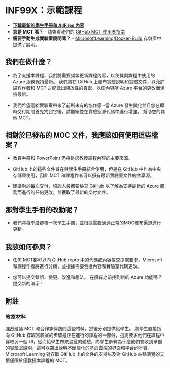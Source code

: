 ﻿# INF99X：示範課程

- **[下載最新的學生手冊和 AllFiles 內容](../../releases/latest)**
- **您是 MCT 嗎？** - 請查看我們的 [GitHub MCT 使用者指南](https://microsoftlearning.github.io/MCT-User-Guide/)
- **需要手動生成實驗室說明嗎？** - [MicrosoftLearning/Docker-Build](https://github.com/MicrosoftLearning/Docker-Build) 存儲庫中提供了說明。

## 我們在做什麼？

- 為了支援本課程，我們將需要頻繁更新課程內容，以使其與課程中使用的 Azure 服務保持最新。  我們將在 GitHub 上發布實驗說明和實驗文件，以允許課程作者和 MCT 之間做出開放性的貢獻，以使內容隨 Azure 平台的更改而保持最新。

- 我們希望這給實驗室帶來了前所未有的協作感 -當 Azure 發生變化並且您在即時交付期間首先找到它後，請繼續並在實驗室源代碼中進行增強。  幫助您的其他 MCT。

## 相對於已發布的 MOC 文件，我應該如何使用這些檔案？

- 教員手冊和 PowerPoint 仍將是您教授課程內容的主要來源。

- GitHub 上的這些文件旨在與學生手冊結合使用，但是在 GitHub 中作為中央存儲庫使用，因此 MCT 和課程作者可以擁有最新實驗室文件的共享源。

- 建議對於每次交付，培訓人員都要檢查 GitHub 以了解為支持最新的 Azure 服務而進行的任何更改，並獲取了最新的交付文件。

## 那對學生手冊的改動呢？

- 我們將每季度審核一次學生手冊，並根據需要通過正常的MOC發布渠道進行更新。

## 我該如何參與？

- 任何 MCT都可以向 GitHub repro 中的代碼或內容提交提取要求，Microsoft 和課程作者將進行分類，並根據需要包括內容和實驗室代碼更改。

- 您可以提交錯誤、變更、改進和想法。  在擁有之前找到新的 Azure 功能嗎？  提交新的演示！

## 附註

### 教室材料

強烈建議 MCT 和合作夥伴訪問這些材料，然後分別提供給學生。  將學生直接指向 GitHub 存取實驗室的步驟是正在進行的課程的一部分，這將要求他們在課程中存取另一個 UI，從而給學生帶來混亂的體驗。向學生解釋為什麼他們會收到單獨的實驗室說明，這可以突出說明不斷變化的基於雲端的界面和平台的本質。Microsoft Learning 對存取 GitHub 上的文件的支持以及對 GitHub 站點瀏覽的支援僅限於僅教授本課程的 MCT。
